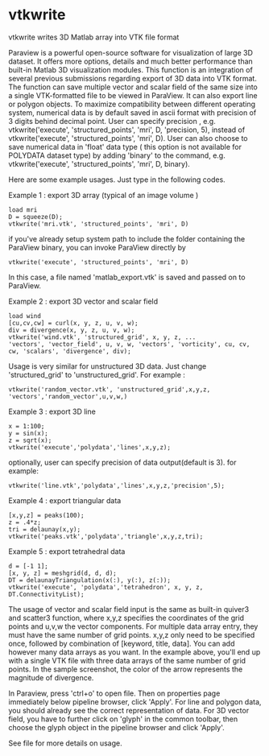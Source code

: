 # vtkwrite
vtkwrite writes 3D Matlab array into VTK file format

Paraview is a powerful open-source software for visualization of large 3D dataset. It offers more options, details and much better performance than built-in Matlab 3D visualization modules. This function is an integration of several previous submissions regarding export of 3D data into VTK format. The function can save multiple vector and scalar field of the same size into a single VTK-formatted file to be viewed in ParaView. It can also export line or polygon objects. To maximize compatibility between different operating system, numerical data is by default saved in ascii format with precision of 3 digits behind decimal point. User can specify precision , e.g. vtkwrite('execute', 'structured_points', 'mri', D, 'precision, 5), instead of vtkwrite('execute', 'structured_points', 'mri', D). User can also choose to save numerical data in 'float' data type ( this option is not available for POLYDATA dataset type) by adding 'binary' to the command, e.g. vtkwrite('execute', 'structured_points', 'mri', D, binary). 
  
Here are some example usages. Just type in the following codes.  

Example 1 : export 3D array (typical of an image volume )

    load mri  
    D = squeeze(D);  
    vtkwrite('mri.vtk', 'structured_points', 'mri', D)  

if you've already setup system path to include the folder containing the ParaView binary, you can invoke ParaView directly by 

    vtkwrite('execute', 'structured_points', 'mri', D)

In this case, a file named 'matlab_export.vtk' is saved and passed on to ParaView.

Example 2 : export 3D vector and scalar field 

    load wind   
    [cu,cv,cw] = curl(x, y, z, u, v, w);       
    div = divergence(x, y, z, u, v, w);     
    vtkwrite('wind.vtk', 'structured_grid', x, y, z, ...   
    'vectors', 'vector_field', u, v, w, 'vectors', 'vorticity', cu, cv, cw, 'scalars', 'divergence', div); 

Usage is very similar for unstructured 3D data. Just change 'structured_grid' to 'unstructured_grid'. For example : 

    vtkwrite('random_vector.vtk', 'unstructured_grid',x,y,z, 'vectors','random_vector',u,v,w,) 

Example 3 : export 3D line 

    x = 1:100; 
    y = sin(x); 
    z = sqrt(x);     
    vtkwrite('execute','polydata','lines',x,y,z);     

optionally, user can specify precision of data output(default is 3). for example: 

    vtkwrite('line.vtk','polydata','lines',x,y,z,'precision',5);     

Example 4 : export triangular data 

    [x,y,z] = peaks(100);     
    z = .4*z;     
    tri = delaunay(x,y);     
    vtkwrite('peaks.vtk','polydata','triangle',x,y,z,tri);    

Example 5 : export tetrahedral data 

    d = [-1 1];     
    [x, y, z] = meshgrid(d, d, d);     
    DT = delaunayTriangulation(x(:), y(:), z(:));     
    vtkwrite('execute', 'polydata','tetrahedron', x, y, z, DT.ConnectivityList);    

The usage of vector and scalar field input is the same as built-in quiver3 and scatter3 function, where x,y,z specifies the coordinates of the grid points and u,v,w the vector components. For multiple data array entry, they must have the same number of grid points. x,y,z only need to be specified once, followed by combination of [keyword, title, data]. You can add however many data arrays as you want. In the example above, you'll end up with a single VTK file with three data arrays of the same number of grid points. In the sample screenshot, the color of the arrow represents the magnitude of divergence.

In Paraview, press 'ctrl+o' to open file. Then on properties page immediately below pipeline browser, click 'Apply'. For line and polygon data, you should already see the correct representation of data. For 3D vector field, you have to further click on 'glyph' in the common toolbar, then choose the glyph object in the pipeline browser and click 'Apply'.

See file for more details on usage.
